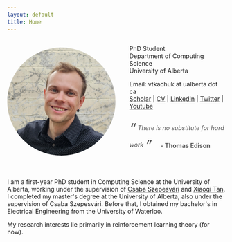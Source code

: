 ```yaml
---
layout: default
title: Home
---
```

<style>
  .profile-container {
    display: flex;
    flex-wrap: wrap;
    align-items: center;
    margin-bottom: 2rem;
    max-width: 800px !important;
    margin-left: auto;
    margin-right: auto;
  }
  .profile-image {
    width: 250px;
    height: 250px;
    object-fit: cover;
    border-radius: 50%;
    margin-right: 2rem;
  }
  .contact-info {
    flex: 1;
    min-width: 200px;
  }
  .quote-container {
    text-align: left;
    margin: 1.5rem 0;
  }
  .quote {
    font-style: italic;
    color: #555;
    display: inline;
    position: relative;
  }
  .quote:before, .quote:after {
    font-size: 2rem;
    vertical-align: middle;
  }
  .quote:before {
    content: '“'; /* Left curly quote */
    margin-right: 0.25rem;
  }
  .quote:after {
    content: '”'; /* Right curly quote */
    margin-left: 0.25rem;
  }
  .quote-author {
    display: inline-block;
    vertical-align: middle;
    margin-left: 1rem;
    font-weight: bold;
    color: #555;
  }
</style>

<div class="profile-container">
  <img src="/assets/images/headshot.jpg" alt="Vlad Tkachuk" class="profile-image">
  <div class="contact-info">
    <p> PhD Student<br>
      Department of Computing Science <br>
      University of Alberta </p>
    <p>Email: vtkachuk at ualberta dot ca<br>
      <a href="https://scholar.google.com/citations?user=9sSwAAsAAAAJ&hl=en">Scholar</a> |
      <a href="https://scholar.google.com/citations?user=9sSwAAsAAAAJ&hl=en">CV</a> |
      <a href="https://www.linkedin.com/in/vtkachuk4/">LinkedIn</a> |
      <a href="https://www.linkedin.com/in/your-linkedin-profile">Twitter</a> |
      <a href="https://scholar.google.com/citations?user=9sSwAAsAAAAJ&hl=en">Youtube</a>
    </p>
    <div class="quote-container">
      <span class="quote">There is no substitute for hard work</span>
      <span class="quote-author">- Thomas Edison</span>
    </div>
  </div>
</div>

<div class="wrapper">
  <p>I am a first-year PhD student in Computing Science at the University of Alberta, working under the supervision of <a href="https://sites.ualberta.ca/~szepesva/">Csaba Szepesvári</a> and <a href="https://xiaoqitan.org/">Xiaoqi Tan</a>. I completed my master's degree at the University of Alberta, also under the supervision of Csaba Szepesvári. Before that, I obtained my bachelor's in Electrical Engineering from the University of Waterloo.</p> 
  <p>My research interests lie primarily in reinforcement learning theory (for now).</p>
</div>